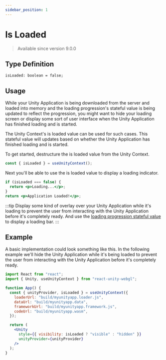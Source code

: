 ```yaml
---
sidebar_position: 1
---
```


# Is Loaded

> Available since version 9.0.0

## Type Definition

```tsx title="Type Definition"
isLoaded: boolean = false;
```

## Usage

While your Unity Application is being downloaded from the server and loaded into memory and the loading progression's stateful value is being updated to reflect the progression, you might want to hide your loading screen or display some sort of user interface when the Unity Application has finished loading and is started.

The Unity Context's is loaded value can be used for such cases. This stateful value will updates based on whether the Unity Application has finished loading and is started.

To get started, destructure the is loaded value from the Unity Context.

```jsx title="Example: Destructuring the is loaded value"
const { isLoaded } = useUnityContext();
```

Next you'll be able to use the is loaded value to display a loading indicator.

```jsx title="Example: Using the is loaded value"
if (isLoaded === false) {
  return <p>Loading...</p>;
}
return <p>Application Loaded!</p>;
```

:::tip
Display some kind of overlay over your Unity Application while it's loading to prevent the user from interacting with the Unity Application before it's completely ready. And use the [loading progression stateful value](/docs/advanced-guides/unity-application-state/loading-progression) to display a loading bar.
:::

## Example

A basic implementation could look something like this. In the following example we'll hide the Unity Application while it's being loaded to prevent the user from interacting with the Unity Application before it's completely ready.

```jsx title="Example: Hiding the Unity Application while it's loading"
import React from "react";
import { Unity, useUnityContext } from "react-unity-webgl";

function App() {
  const { unityProvider, isLoaded } = useUnityContext({
    loaderUrl: "build/myunityapp.loader.js",
    dataUrl: "build/myunityapp.data",
    frameworkUrl: "build/myunityapp.framework.js",
    codeUrl: "build/myunityapp.wasm",
  });

  return (
    <Unity
      style={{ visibility: isLoaded ? "visible" : "hidden" }}
      unityProvider={unityProvider}
    />
  );
}
```
